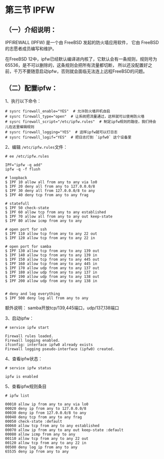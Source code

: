 # 第三节 IPFW

## （一）介绍说明：

IPFIREWALL (IPFW) 是一个由 FreeBSD 发起的防火墙应用软件， 它由 FreeBSD 的志愿者成员编写和维护。

在FreeBSD 12中，ipfw已经默认编译进内核了，它默认会有一条规则，规则号为65536，是不可以删除的，这条规则会把所有流量都切断， 所以还没配置好之前，千万不要随意启动ipfw，否则就会面临无法连上远程FreeBSD的问题。

## （二）配置ipfw：

1、执行以下命令：

```
# sysrc firewall_enable="YES"  # 允许防火墙开机自启
# sysrc firewall_type="open"  # 让系统把流量通过，这样就可以使用防火墙
# sysrc firewall_script="/etc/ipfw.rules"  # 制定ipfw规则的路径，我们待会儿在这里编辑规则
# sysrc firewall_logging="YES"  # 这样ipfw就可以打日志
# sysrc firewall_logif="YES"  # 把日志打到 `ipfw0` 这个设备里
```

2、编辑 `/etc/ipfw.rules`文件：

```
# ee /etc/ipfw.rules 

IPF="ipfw -q add"
ipfw -q -f flush

# loopback 
$ IPF 10 allow all from any to any via lo0
$ IPF 20 deny all from any to 127.0.0.0/8
$ IPF 30 deny all from 127.0.0.0/8 to any
$ IPF 40 deny tcp from any to any frag

# statefull
$ IPF 50 check-state
$ IPF 60 allow tcp from any to any established
$ IPF 70 allow all from any to any out keep-state
$ IPF 80 allow icmp from any to any

# open port for ssh
$ IPF 110 allow tcp from any to any 22 out
$ IPF 120 allow tcp from any to any 22 in

# open port for samba
$ IPF 130 allow tcp from any to any 139 out
$ IPF 140 allow tcp from any to any 139 in
$ IPF 150 allow tcp from any to any 445 out
$ IPF 160 allow tcp from any to any 445 in
$ IPF 170 allow udp from any to any 137 out
$ IPF 180 allow udp from any to any 137 in
$ IPF 190 allow udp from any to any 138 out
$ IPF 200 allow udp from any to any 138 in


# deny and log everything 
$ IPF 500 deny log all from any to any
```

额外说明： samba开放tcp/139,445端口，udp/137,138端口

3、启动ipfw：

```
# service ipfw start

Firewall rules loaded.
Firewall logging enabled.
ifconfig: interface ipfw0 already exists
Firewall logging pseudo-interface (ipfw0) created.
```

4、查看ipfw状态：

```
# service ipfw status

ipfw is enabled
```

5、查看ipfw规则条目

```
# ipfw list

00010 allow ip from any to any via lo0
00020 deny ip from any to 127.0.0.0/8
00030 deny ip from 127.0.0.0/8 to any
00040 deny tcp from any to any frag
00050 check-state :default
00060 allow tcp from any to any established
00070 allow ip from any to any out keep-state :default
00080 allow icmp from any to any
00110 allow tcp from any to any 22 out
00120 allow tcp from any to any 22 in
00500 deny log ip from any to any
65535 deny ip from any to any
```
